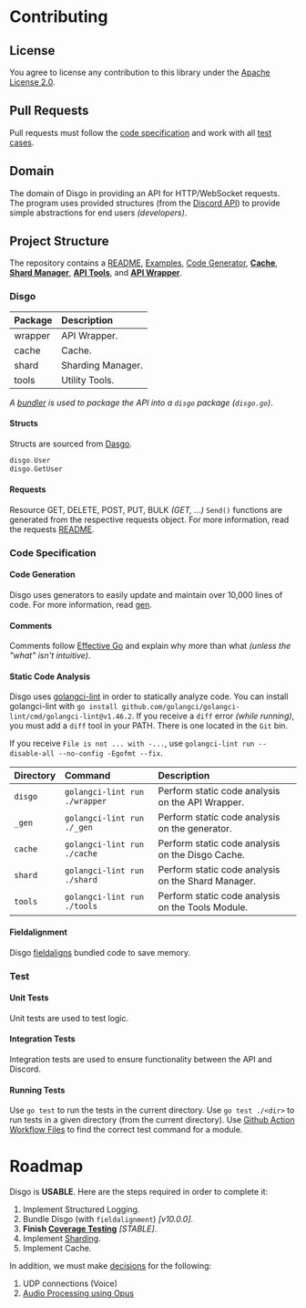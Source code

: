 # Contributing

## License

You agree to license any contribution to this library under the [Apache License 2.0](#license).

## Pull Requests

Pull requests must follow the [code specification](#code-specification) and work with all [test cases](#test).

## Domain

The domain of Disgo in providing an API for HTTP/WebSocket requests. The program uses provided structures (from the [Discord API](https://discord.com/developers/docs/reference)) to provide simple abstractions for end users _(developers)_.

## Project Structure

The repository contains a [README](/README.md), [Examples](/_examples/), [Code Generator](/_gen/), [**Cache**](/cache), [**Shard Manager**](/shard/), [**API Tools**](/tools/), and [**API Wrapper**](/wrapper).

### Disgo

| Package | Description       |
| :------ | :---------------- |
| wrapper | API Wrapper.      |
| cache   | Cache.            |
| shard   | Sharding Manager. |
| tools   | Utility Tools.    |

_A [bundler](https://pkg.go.dev/golang.org/x/tools/cmd/bundle) is used to package the API into a `disgo` package (`disgo.go`)_.

#### Structs

Structs are sourced from [Dasgo](https://github.com/switchupcb/dasgo).

```go
disgo.User
disgo.GetUser
```

#### Requests

Resource GET, DELETE, POST, PUT, BULK _(GET, ...)_ `Send()` functions are generated from the respective requests object. For more information, read the requests [README](/wrapper/requests/README.md).

### Code Specification

#### Code Generation

Disgo uses generators to easily update and maintain over 10,000 lines of code. For more information, read [gen](/_gen/README.md).

#### Comments

Comments follow [Effective Go](https://golang.org/doc/effective_go#commentary) and explain why more than what _(unless the "what" isn't intuitive)_.

#### Static Code Analysis

Disgo uses [golangci-lint](https://github.com/golangci/golangci-lint) in order to statically analyze code. You can install golangci-lint with `go install github.com/golangci/golangci-lint/cmd/golangci-lint@v1.46.2`. If you receive a `diff` error _(while running)_, you must add a `diff` tool in your PATH. There is one located in the `Git` bin.

If you receive `File is not ... with -...`, use `golangci-lint run --disable-all --no-config -Egofmt --fix`.

 | Directory | Command                       | Description                                        |
 | :-------- | :---------------------------- | :------------------------------------------------- |
 | `disgo`   | `golangci-lint run ./wrapper` | Perform static code analysis on the API Wrapper.   |
 | `_gen`    | `golangci-lint run ./_gen`    | Perform static code analysis on the generator.     |
 | `cache`   | `golangci-lint run ./cache`   | Perform static code analysis on the Disgo Cache.   |
 | `shard`   | `golangci-lint run ./shard`   | Perform static code analysis on the Shard Manager. |
 | `tools`   | `golangci-lint run ./tools`   | Perform static code analysis on the Tools Module. |

#### Fieldalignment

Disgo [fieldaligns](https://pkg.go.dev/golang.org/x/tools/go/analysis/passes/fieldalignment) bundled code to save memory.

### Test

#### Unit Tests

Unit tests are used to test logic.

#### Integration Tests

Integration tests are used to ensure functionality between the API and Discord.

#### Running Tests

Use `go test` to run the tests in the current directory. Use `go test ./<dir>` to run tests in a given directory (from the current directory). Use [Github Action Workflow Files](/.github/workflows/) to find the correct test command for a module.

# Roadmap

Disgo is **USABLE**. Here are the steps required in order to complete it:

1. Implement Structured Logging.
2. Bundle Disgo (with `fieldalignment`) _[v10.0.0]_.
3. **Finish [Coverage Testing](https://github.com/switchupcb/disgo/pull/19)** _[STABLE]_.
4. Implement [Sharding](https://github.com/switchupcb/disgo/issues/26).
5. Implement Cache.

In addition, we must make [decisions](/_contribution/libraries/) for the following:
1. UDP connections (Voice)
2. [Audio Processing using Opus](https://discord.com/developers/docs/topics/voice-connections#encrypting-and-sending-voice)
